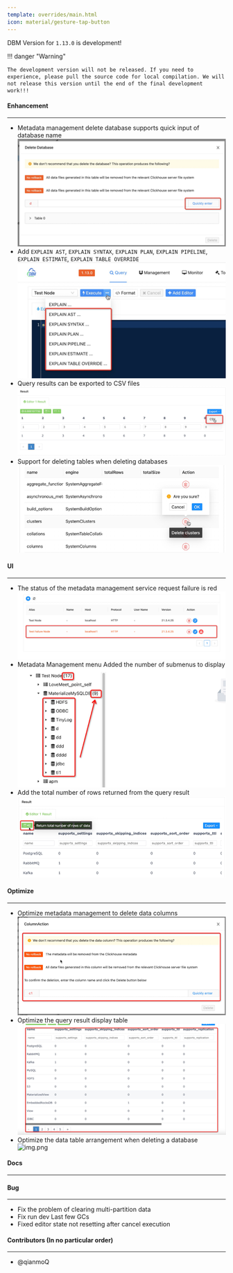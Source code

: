 ```yaml
---
template: overrides/main.html
icon: material/gesture-tap-button
---
```


DBM Version for `1.13.0` is development!

!!! danger "Warning"

    The development version will not be released. If you need to experience, please pull the source code for local compilation. We will not release this version until the end of the final development work!!!

#### Enhancement

---

- Metadata management delete database supports quick input of database name
  ![Quickly enter](/assets/images/1.13.0/quickly_enter.jpg)
- Add `EXPLAIN AST`, `EXPLAIN SYNTAX`, `EXPLAIN PLAN`, `EXPLAIN PIPELINE`, `EXPLAIN ESTIMATE`, `EXPLAIN TABLE OVERRIDE`
  ![EXPLAIN ...](/assets/images/1.13.0/explain.jpg)
- Query results can be exported to CSV files
  ![Export](/assets/images/1.13.0/export.png)
- Support for deleting tables when deleting databases
  ![img.png](/assets/images/1.13.0/delete_table_on_database.png)

#### UI

---

- The status of the metadata management service request failure is red
  ![Service failure](/assets/images/1.13.0/service_failure.png)
- Metadata Management menu Added the number of submenus to display
  ![Submenus count](/assets/images/1.13.0/submenus_count.png)
- Add the total number of rows returned from the query result
  ![Query result](/assets/images/1.13.0/query_result.png)

#### Optimize

----

- Optimize metadata management to delete data columns
  ![img.png](/assets/images/1.13.0/delete_column.png)
- Optimize the query result display table
  ![Table](/assets/images/1.13.0/table.png)
- Optimize the data table arrangement when deleting a database
  ![img.png](/assets/images/1.13.0/database_delete_tables_view.png)

#### Docs

---

#### Bug

---

- Fix the problem of clearing multi-partition data
- Fix run dev Last few GCs
- Fixed editor state not resetting after cancel execution

#### Contributors (In no particular order)

---

- @qianmoQ
